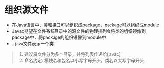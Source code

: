 # 组织源文件

- 在Java语言中，类和接口可以组织成package，package可以组织成module
- Javac期望在文件系统目录中的源文件的物理排列会将类的组织镜像到package中，将package的组织镜像到module中
- `.java`文件表示一个类

> 1. 建议将文件分为多个目录，并将列表传递给[javac]
> 2. 命名约定: 模块名和包名以小写字母开头，类名以大写字母开头
